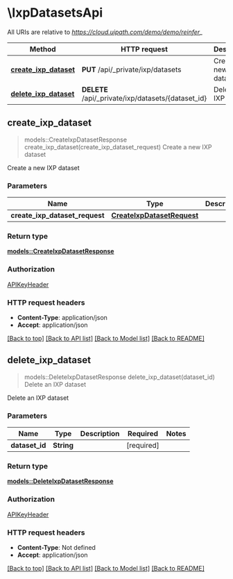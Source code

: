 # \IxpDatasetsApi

All URIs are relative to *https://cloud.uipath.com/demo/demo/reinfer_*

Method | HTTP request | Description
------------- | ------------- | -------------
[**create_ixp_dataset**](IxpDatasetsApi.md#create_ixp_dataset) | **PUT** /api/_private/ixp/datasets | Create a new IXP dataset
[**delete_ixp_dataset**](IxpDatasetsApi.md#delete_ixp_dataset) | **DELETE** /api/_private/ixp/datasets/{dataset_id} | Delete an IXP dataset



## create_ixp_dataset

> models::CreateIxpDatasetResponse create_ixp_dataset(create_ixp_dataset_request)
Create a new IXP dataset

Create a new IXP dataset

### Parameters


Name | Type | Description  | Required | Notes
------------- | ------------- | ------------- | ------------- | -------------
**create_ixp_dataset_request** | [**CreateIxpDatasetRequest**](CreateIxpDatasetRequest.md) |  | [required] |

### Return type

[**models::CreateIxpDatasetResponse**](CreateIxpDatasetResponse.md)

### Authorization

[APIKeyHeader](../README.md#APIKeyHeader)

### HTTP request headers

- **Content-Type**: application/json
- **Accept**: application/json

[[Back to top]](#) [[Back to API list]](../README.md#documentation-for-api-endpoints) [[Back to Model list]](../README.md#documentation-for-models) [[Back to README]](../README.md)


## delete_ixp_dataset

> models::DeleteIxpDatasetResponse delete_ixp_dataset(dataset_id)
Delete an IXP dataset

Delete an IXP dataset

### Parameters


Name | Type | Description  | Required | Notes
------------- | ------------- | ------------- | ------------- | -------------
**dataset_id** | **String** |  | [required] |

### Return type

[**models::DeleteIxpDatasetResponse**](DeleteIxpDatasetResponse.md)

### Authorization

[APIKeyHeader](../README.md#APIKeyHeader)

### HTTP request headers

- **Content-Type**: Not defined
- **Accept**: application/json

[[Back to top]](#) [[Back to API list]](../README.md#documentation-for-api-endpoints) [[Back to Model list]](../README.md#documentation-for-models) [[Back to README]](../README.md)

